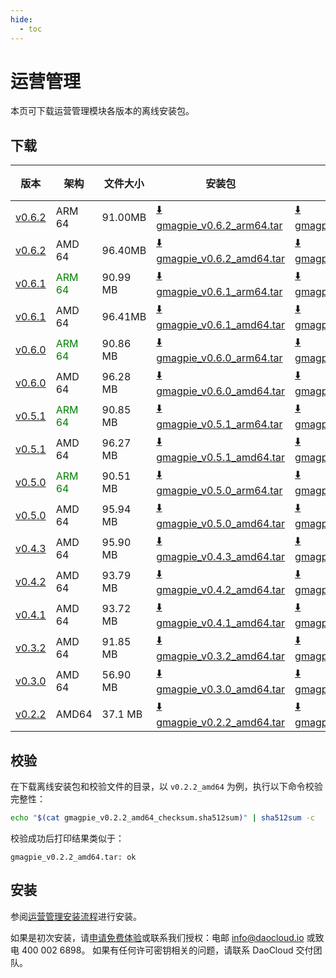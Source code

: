 ```yaml
---
hide:
  - toc
---
```


# 运营管理

本页可下载运营管理模块各版本的离线安装包。

## 下载

| 版本 | 架构 | 文件大小 | 安装包 |  校验文件 | 更新日期   |
| --- | ---- |------- | ------ | ------- | --------- |
| [v0.6.2](../../gmagpie/intro/release-notes.md) | ARM 64 | 91.00MB | [:arrow_down: gmagpie_v0.6.2_arm64.tar](https://qiniu-download-public.daocloud.io/DaoCloud_Enterprise/gmagpie_v0.6.2_arm64.tar) | [:arrow_down: gmagpie_v0.6.2_arm64_checksum.sha512sum](https://qiniu-download-public.daocloud.io/DaoCloud_Enterprise/gmagpie_v0.6.2_arm64_checksum.sha512sum) | 2024-04-30 |
| [v0.6.2](../../gmagpie/intro/release-notes.md) | AMD 64 | 96.40MB | [:arrow_down: gmagpie_v0.6.2_amd64.tar](https://qiniu-download-public.daocloud.io/DaoCloud_Enterprise/gmagpie_v0.6.2_amd64.tar) | [:arrow_down: gmagpie_v0.6.2_amd64_checksum.sha512sum](https://qiniu-download-public.daocloud.io/DaoCloud_Enterprise/gmagpie_v0.6.2_amd64_checksum.sha512sum) | 2024-04-30 |
| [v0.6.1](../../ghippo/intro/release-notes.md) | <font color="green">ARM 64</font> | 90.99 MB | [:arrow_down: gmagpie_v0.6.1_arm64.tar](https://qiniu-download-public.daocloud.io/DaoCloud_Enterprise/gmagpie_v0.6.1_arm64.tar) | [:arrow_down: gmagpie_v0.6.1_arm64_checksum.sha512sum](https://qiniu-download-public.daocloud.io/DaoCloud_Enterprise/gmagpie_v0.6.1_arm64_checksum.sha512sum) | 2024-04-02 |
| [v0.6.1](../../ghippo/intro/release-notes.md) | AMD 64 | 96.41MB | [:arrow_down: gmagpie_v0.6.1_amd64.tar](https://qiniu-download-public.daocloud.io/DaoCloud_Enterprise/gmagpie_v0.6.1_amd64.tar) | [:arrow_down: gmagpie_v0.6.1_amd64_checksum.sha512sum](https://qiniu-download-public.daocloud.io/DaoCloud_Enterprise/gmagpie_v0.6.1_amd64_checksum.sha512sum) | 2024-04-02 |
| [v0.6.0](../../ghippo/intro/release-notes.md) | <font color="green">ARM 64</font> | 90.86 MB | [:arrow_down: gmagpie_v0.6.0_arm64.tar](https://qiniu-download-public.daocloud.io/DaoCloud_Enterprise/gmagpie_v0.6.0_arm64.tar) | [:arrow_down: gmagpie_v0.6.0_arm64_checksum.sha512sum](https://qiniu-download-public.daocloud.io/DaoCloud_Enterprise/gmagpie_v0.6.0_arm64_checksum.sha512sum) | 2024-03-29 |
| [v0.6.0](../../ghippo/intro/release-notes.md) | AMD 64 | 96.28 MB | [:arrow_down: gmagpie_v0.6.0_amd64.tar](https://qiniu-download-public.daocloud.io/DaoCloud_Enterprise/gmagpie_v0.6.0_amd64.tar) | [:arrow_down: gmagpie_v0.6.0_amd64_checksum.sha512sum](https://qiniu-download-public.daocloud.io/DaoCloud_Enterprise/gmagpie_v0.6.0_amd64_checksum.sha512sum) | 2024-03-29 |
| [v0.5.1](../../ghippo/intro/release-notes.md) | <font color="green">ARM 64</font> | 90.85 MB | [:arrow_down: gmagpie_v0.5.1_arm64.tar](https://qiniu-download-public.daocloud.io/DaoCloud_Enterprise/gmagpie_v0.5.1_arm64.tar) | [:arrow_down: gmagpie_v0.5.1_arm64_checksum.sha512sum](https://qiniu-download-public.daocloud.io/DaoCloud_Enterprise/gmagpie_v0.5.1_arm64_checksum.sha512sum) | 2024-02-01 |
| [v0.5.1](../../ghippo/intro/release-notes.md) | AMD 64 | 96.27 MB | [:arrow_down: gmagpie_v0.5.1_amd64.tar](https://qiniu-download-public.daocloud.io/DaoCloud_Enterprise/gmagpie_v0.5.1_amd64.tar) | [:arrow_down: gmagpie_v0.5.1_amd64_checksum.sha512sum](https://qiniu-download-public.daocloud.io/DaoCloud_Enterprise/gmagpie_v0.5.1_amd64_checksum.sha512sum) | 2024-02-01 |
| [v0.5.0](../../ghippo/intro/release-notes.md) | <font color="green">ARM 64</font> | 90.51 MB | [:arrow_down: gmagpie_v0.5.0_arm64.tar](https://qiniu-download-public.daocloud.io/DaoCloud_Enterprise/gmagpie_v0.5.0_arm64.tar) | [:arrow_down: gmagpie_v0.5.0_arm64_checksum.sha512sum](https://qiniu-download-public.daocloud.io/DaoCloud_Enterprise/gmagpie_v0.5.0_arm64_checksum.sha512sum) | 2024-01-29 |
| [v0.5.0](../../ghippo/intro/release-notes.md) | AMD 64 | 95.94 MB | [:arrow_down: gmagpie_v0.5.0_amd64.tar](https://qiniu-download-public.daocloud.io/DaoCloud_Enterprise/gmagpie_v0.5.0_amd64.tar) | [:arrow_down: gmagpie_v0.5.0_amd64_checksum.sha512sum](https://qiniu-download-public.daocloud.io/DaoCloud_Enterprise/gmagpie_v0.5.0_amd64_checksum.sha512sum) | 2024-01-29 |
| [v0.4.3](../../ghippo/intro/release-notes.md) | AMD 64 | 95.90 MB | [:arrow_down: gmagpie_v0.4.3_amd64.tar](https://qiniu-download-public.daocloud.io/DaoCloud_Enterprise/gmagpie_v0.4.3_amd64.tar) | [:arrow_down: gmagpie_v0.4.3_amd64_checksum.sha512sum](https://qiniu-download-public.daocloud.io/DaoCloud_Enterprise/gmagpie_v0.4.3_amd64_checksum.sha512sum) | 2023-11-30 |
| [v0.4.2](../../ghippo/intro/release-notes.md) | AMD 64 | 93.79 MB | [:arrow_down: gmagpie_v0.4.2_amd64.tar](https://qiniu-download-public.daocloud.io/DaoCloud_Enterprise/gmagpie_v0.4.2_amd64.tar) | [:arrow_down: gmagpie_v0.4.2_amd64_checksum.sha512sum](https://qiniu-download-public.daocloud.io/DaoCloud_Enterprise/gmagpie_v0.4.2_amd64_checksum.sha512sum) | 2023-10-30 |
| [v0.4.1](../../ghippo/intro/release-notes.md) | AMD 64 | 93.72 MB | [:arrow_down: gmagpie_v0.4.1_amd64.tar](https://qiniu-download-public.daocloud.io/DaoCloud_Enterprise/gmagpie_v0.4.1_amd64.tar) | [:arrow_down: gmagpie_v0.4.1_amd64_checksum.sha512sum](https://qiniu-download-public.daocloud.io/DaoCloud_Enterprise/gmagpie_v0.4.1_amd64_checksum.sha512sum) | 2023-08-29 |
| [v0.3.2](../../ghippo/intro/release-notes.md) | AMD 64 | 91.85 MB | [:arrow_down: gmagpie_v0.3.2_amd64.tar](https://qiniu-download-public.daocloud.io/DaoCloud_Enterprise/gmagpie_v0.3.2_amd64.tar) | [:arrow_down: gmagpie_v0.3.2_amd64_checksum.sha512sum](https://qiniu-download-public.daocloud.io/DaoCloud_Enterprise/gmagpie_v0.3.2_amd64_checksum.sha512sum) | 2023-08-02 |
| [v0.3.0](../../ghippo/intro/release-notes.md) | AMD 64 | 56.90 MB | [:arrow_down: gmagpie_v0.3.0_amd64.tar](https://qiniu-download-public.daocloud.io/DaoCloud_Enterprise/gmagpie_v0.3.0_amd64.tar) | [:arrow_down: gmagpie_v0.3.0_amd64_checksum.sha512sum](https://qiniu-download-public.daocloud.io/DaoCloud_Enterprise/gmagpie_v0.3.0_amd64_checksum.sha512sum) | 2023-06-28 |
| [v0.2.2](../../ghippo/intro/release-notes.md) | AMD64 | 37.1 MB | [:arrow_down: gmagpie_v0.2.2_amd64.tar](https://qiniu-download-public.daocloud.io/DaoCloud_Enterprise/gmagpie_v0.2.2_amd64.tar) | [:arrow_down: gmagpie_v0.2.2_amd64_checksum.sha512sum](https://qiniu-download-public.daocloud.io/DaoCloud_Enterprise/gmagpie_v0.2.2_amd64_checksum.sha512sum) | 2023-5-30 |

## 校验

在下载离线安装包和校验文件的目录，以 `v0.2.2_amd64` 为例，执行以下命令校验完整性：

```sh
echo "$(cat gmagpie_v0.2.2_amd64_checksum.sha512sum)" | sha512sum -c
```

校验成功后打印结果类似于：

```none
gmagpie_v0.2.2_amd64.tar: ok
```

## 安装

参阅[运营管理安装流程](../../ghippo/user-guide/report-billing/gmagpie-offline-install.md)进行安装。

如果是初次安装，请[申请免费体验](../../dce/license0.md)或联系我们授权：电邮 info@daocloud.io 或致电 400 002 6898。
如果有任何许可密钥相关的问题，请联系 DaoCloud 交付团队。
